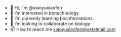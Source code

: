 - 👋 Hi, I’m @xiaoyuxiaofen
- 👀 I’m interested in biotechnology.
- 🌱 I’m currently learning bioinformations.
- 💞️ I’m looking to collaborate on biology
- 📫 How to reach me xiaoyuxiaofen@petalmail.com

<!---
xiaoyuxiaofen/xiaoyuxiaofen is a ✨ special ✨ repository because its `README.md` (this file) appears on your GitHub profile.
You can click the Preview link to take a look at your changes.
--->
